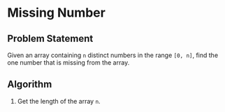 # Missing Number

## Problem Statement
Given an array containing `n` distinct numbers in the range `[0, n]`, find the one number that is missing from the array.

## Algorithm
1. Get the length of the array `n`.
